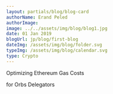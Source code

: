 ```yaml
---
layout: partials/blog/blog-card
authorName: Erand Peled
authorImage:
image: ../../assets/img/blog/blog1.jpg
date: 01 Jan 2019
blogUrl: jp/blog/first-blog
dateImg: /assets/img/blog/folder.svg
typeImg: /assets/img/blog/calendar.svg
type: Crypto
---
```


Optimizing Ethereum Gas Costs

for Orbs Delegators

